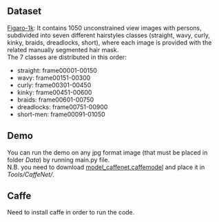 
## Dataset 
[Figaro-1k](https://drive.google.com/file/d/1G7VWeIy2t0yM7bdOeFrf6Eqf6Z_aF0f-/view?usp=sharing): It contains 1050 unconstrained view images with persons, subdivided into seven different hairstyles classes (straight, wavy, curly, kinky, braids, dreadlocks, short), where each image is provided with the related manually segmented hair mask.  
The 7 classes are distributed in this order:  
- straight: frame00001-00150  
- wavy: frame00151-00300  
- curly: frame00301-00450  
- kinky: frame00451-00600  
- braids: frame00601-00750  
- dreadlocks: frame00751-00900  
- short-men: frame00091-01050  

## Demo
You can run the demo on any jpg format image (that must be placed in folder *Data*) by running main.py file.  
N.B. you need to download [model_caffenet.caffemodel](https://drive.google.com/file/d/1efgExeaV0pDZkYj0M_tEi1IlZEycQdRq/view?usp=sharing) and place it in *Tools/CaffeNet/*.  

## Caffe
Need to install caffe in order to run the code.
